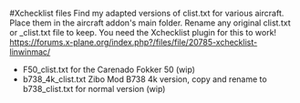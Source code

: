 #Xchecklist files
Find my adapted versions of clist.txt for various aircraft. Place them in the aircraft addon's main folder. Rename any original clist.txt or <acfname>_clist.txt file to keep.
You need the Xchecklist plugin for this to work!
https://forums.x-plane.org/index.php?/files/file/20785-xchecklist-linwinmac/

- F50_clist.txt for the Carenado Fokker 50 (wip)
- b738_4k_clist.txt Zibo Mod B738 4k version, copy and rename to b738_clist.txt for normal version (wip)